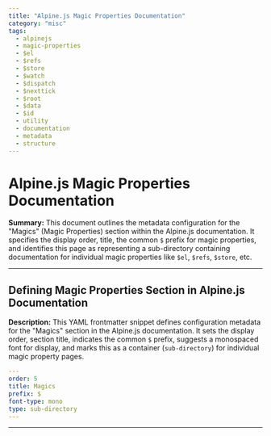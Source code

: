 ```yaml
---
title: "Alpine.js Magic Properties Documentation"
category: "misc"
tags:
  - alpinejs
  - magic-properties
  - $el
  - $refs
  - $store
  - $watch
  - $dispatch
  - $nexttick
  - $root
  - $data
  - $id
  - utility
  - documentation
  - metadata
  - structure
---
```


# Alpine.js Magic Properties Documentation

**Summary:** This document outlines the metadata configuration for the "Magics" (Magic Properties) section within the Alpine.js documentation. It specifies the display order, title, the common `$` prefix for magic properties, and identifies this page as representing a sub-directory containing documentation for individual magic properties like `$el`, `$refs`, `$store`, etc.

---

## Defining Magic Properties Section in Alpine.js Documentation

**Description:** This YAML frontmatter snippet defines configuration metadata for the "Magics" section in the Alpine.js documentation. It sets the display order, section title, indicates the common `$` prefix, suggests a monospaced font for display, and marks this as a container (`sub-directory`) for individual magic property pages.

```yaml
---
order: 5
title: Magics
prefix: $
font-type: mono
type: sub-directory
---
```

---